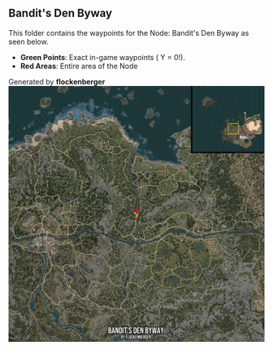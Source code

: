 ## Bandit's Den Byway
This folder contains the waypoints for the Node: Bandit's Den Byway as seen below.

- **Green Points**: Exact in-game waypoints ( Y = 0!).
- **Red Areas**: Entire area of the Node

Generated by **flockenberger**
![by_flockenberger](./Preview.webp)